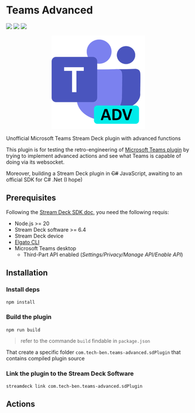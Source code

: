 # Teams Advanced
[![](https://shields.io/badge/Elgato-Stream%20Deck-darkblue?logo=elgato&style=flat&logoColor=white)]() [![](https://shields.io/badge/Microsoft-Teams-464EB8?logo=microsoftteams&style=flat&logoColor=white)]() [![](https://img.shields.io/badge/9.0-dotnet?style=flat&logo=dotnet&label=C%23&color=purple)]()

<p align="center">
  <img src="./com.tech-ben.teams-advanced.sdPlugin/imgs/plugin/marketplace.png" alt=""/>
</p>

Unofficial Microsoft Teams Stream Deck plugin with advanced functions 

This plugin is for testing the retro-engineering of [Microsoft Teams plugin](https://marketplace.elgato.com/product/microsoft-teams-da5e2bbc-197c-4afe-8a85-a9941bf52697) by trying to implement advanced actions and see what Teams is capable of doing via its websocket.

Moreover, building a Stream Deck plugin in ~~C#~~ JavaScript, awaiting to an official SDK for C# .Net (I hope)

## Prerequisites

Following the [Stream Deck SDK doc](https://docs.elgato.com/streamdeck/sdk/introduction/getting-started/), you need the following requis:
-  Node.js >= 20
- Stream Deck software >= 6.4
- Stream Deck device
- [Elgato CLI](https://docs.elgato.com/streamdeck/sdk/introduction/getting-started/#setup-wizard)
- Microsoft Teams desktop
    - Third-Part API enabled (_Settings/Privacy/Manage API/Enable API_)

## Installation

### Install deps
```shell
npm install
```

### Build the plugin
```shell
npm run build
```

> refer to the commande `build` findable in `package.json`

That create a specific folder `com.tech-ben.teams-advanced.sdPlugin` that contains compiled plugin source

### Link the plugin to the Stream Deck Software
```shell
streamdeck link com.tech-ben.teams-advanced.sdPlugin
```

## Actions